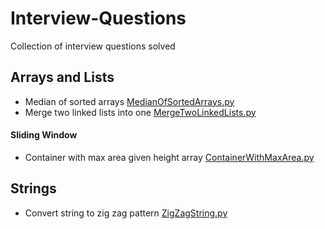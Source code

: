 # Interview-Questions
Collection of interview questions solved

## Arrays and Lists
  * Median of sorted arrays
  [MedianOfSortedArrays.py](arrays_and_lists/MedianOfSortedArrays.py)
  * Merge two linked lists into one
  [MergeTwoLinkedLists.py](arrays_and_lists/MergeTwoLinkedLists.py)

#### Sliding Window
  * Container with max area given height array
  [ContainerWithMaxArea.py](arrays_and_lists/sliding_window/ContainerWithMaxArea.py)

## Strings
  * Convert string to zig zag pattern [ZigZagString.py](strings/ZigZagString.py)